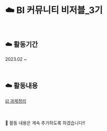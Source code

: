 # ☁️ BI 커뮤니티 비저블_3기  

<br>  

 
  

## ☁️ 활동기간  

2023.02 ~  

<br>  

## ☁️ 활동내용  

[☑️ 과제정리](https://github.com/nyamin9/Vizable_3/tree/main/%EA%B3%BC%EC%A0%9C%EC%A0%95%EB%A6%AC)  

<br>  

📌 활동 내용은 계속 추가하도록 하겠습니다!!  


 
